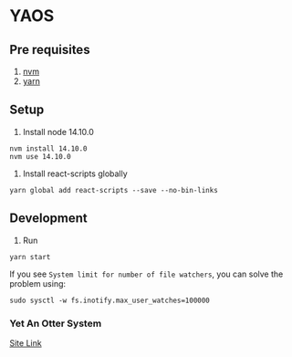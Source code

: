 # YAOS

## Pre requisites

1. [nvm](https://www.digitalocean.com/community/tutorials/how-to-install-node-js-on-ubuntu-18-04#installing-using-nvm)
1. [yarn](https://classic.yarnpkg.com/en/docs/install/)

## Setup

1. Install node 14.10.0

```
nvm install 14.10.0
nvm use 14.10.0
```

1. Install react-scripts globally

```
yarn global add react-scripts --save --no-bin-links
```

## Development

1. Run 

```
yarn start
```

If you see ```System limit for number of file watchers```, you can solve the problem using:

```
sudo sysctl -w fs.inotify.max_user_watches=100000
```

### Yet An Otter System

[Site Link](https://proyecto-nutria.github.io/)
